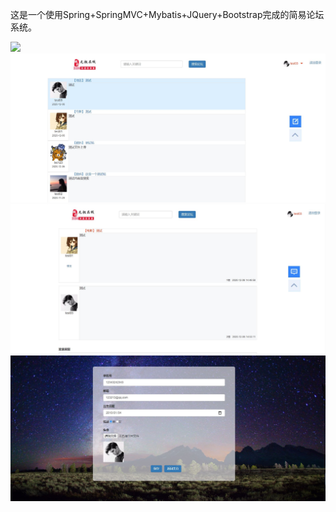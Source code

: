 这是一个使用Spring+SpringMVC+Mybatis+JQuery+Bootstrap完成的简易论坛系统。

![](https://github.com/liuxianchun/BBS_SSM/raw/main/04.JPG)
![](01.JPG)
![](02.JPG)
![](03.JPG)
